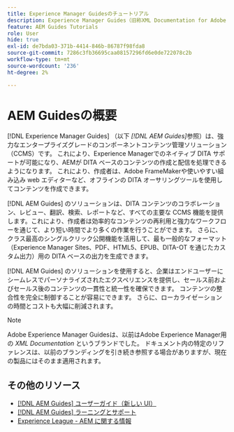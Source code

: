 ```yaml
---
title: Experience Manager Guidesのチュートリアル
description: Experience Manager Guides（旧称XML Documentation for Adobe Experience Manager）のチュートリアルビデオを検索します。 Experience Managerでのネイティブ DITA サポートと構造化オーサリングについて説明します。
feature: AEM Guides Tutorials
role: User
hide: true
exl-id: de7bda03-371b-4414-846b-86787f98fda8
source-git-commit: 7286c3fb36695caa08157296fd6e0de722078c2b
workflow-type: tm+mt
source-wordcount: '236'
ht-degree: 2%

---
```


# AEM Guidesの概要

[!DNL Experience Manager Guides] （以下 _[!DNL AEM Guides]_&#x200B;参照）は、強力なエンタープライズグレードのコンポーネントコンテンツ管理ソリューション（CCMS）です。 これにより、Experience Managerでのネイティブ DITA サポートが可能になり、AEMが DITA ベースのコンテンツの作成と配信を処理できるようになります。 これにより、作成者は、Adobe FrameMakerや使いやすい組み込み web エディターなど、オフラインの DITA オーサリングツールを使用してコンテンツを作成できます。

[!DNL AEM Guides] のソリューションは、DITA コンテンツのコラボレーション、レビュー、翻訳、検索、レポートなど、すべての主要な CCMS 機能を提供します。これにより、作成者は効率的なコンテンツの再利用と強力なワークフローを通じて、より短い時間でより多くの作業を行うことができます。 さらに、クラス最高のシングルクリック公開機能を活用して、最も一般的なフォーマット（Experience Manager Sites、PDF、HTML5、EPUB、DITA-OT を通じたカスタム出力）用の DITA ベースの出力を生成できます。

[!DNL AEM Guides] のソリューションを使用すると、企業はエンドユーザーにシームレスでパーソナライズされたエクスペリエンスを提供し、セールス前およびセールス後のコンテンツの一貫性と統一性を確保できます。 コンテンツの整合性を完全に制御することが容易にできます。 さらに、ローカライゼーションの時間とコストも大幅に削減されます。

>[!NOTE]
> 
> Adobe Experience Manager Guidesは、以前はAdobe Experience Manager用の _XML Documentation_ というブランドでした。 ドキュメント内の特定のリファレンスは、以前のブランディングを引き続き参照する場合がありますが、現在の製品にはそのまま適用されます。

## その他のリソース

* [[!DNL AEM Guides]  ユーザーガイド（新しい UI） ](https://experienceleague.adobe.com/en/docs/experience-manager-guides/using/overview)
* [[!DNL AEM Guides]  ラーニングとサポート ](https://helpx.adobe.com/support/xml-documentation-for-experience-manager.html)
* [Experience League - AEM に関する情報](https://business.adobe.com/jp/products/experience-manager/adobe-experience-manager.html)
